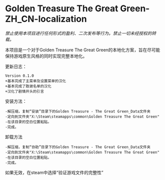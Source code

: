# Golden Treasure The Great Green-ZH_CN-localization
*禁止使用本项目进行任何形式的盈利、二次发布等行为。禁止一切未经授权的转载。*

本项目是一个对于Golden Treasure The Great Green的本地化方案，旨在尽可能保持游戏原生风格的同时实现完整本地化。

更新日志：

    Version 0.1.0
    +基本完成了主菜单及设置菜单的汉化
    +基本完成了致谢名单的汉化
    +汉化了剧情开头的引言

安装方法：

    -解压缩，复制“安装”目录下的Golden Treasure - The Great Green_Data文件夹
    -定向到文件夹"X:\Steam\steamapps\common\Golden Treasure The Great Green"
    -在该目录的空白位置粘贴。
    -完成。

卸载方法

    -解压缩，复制“协助”目录下的Golden Treasure - The Great Green_Data文件夹
    -定向到文件夹"X:\Steam\steamapps\common\Golden Treasure The Great Green"
    -在该目录的空白位置粘贴。
    -完成。

如果无效，在steam中选择“验证游戏文件的完整性”
